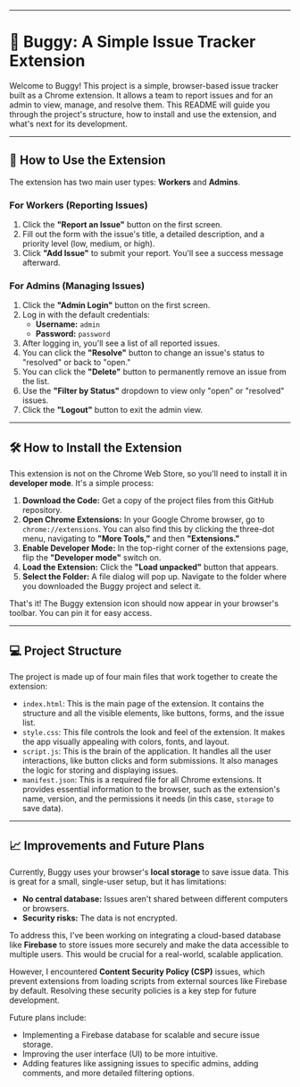***

# 🐞 Buggy: A Simple Issue Tracker Extension

Welcome to Buggy! This project is a simple, browser-based issue tracker built as a Chrome extension. It allows a team to report issues and for an admin to view, manage, and resolve them. This README will guide you through the project's structure, how to install and use the extension, and what's next for its development.

---

## 🚀 How to Use the Extension

The extension has two main user types: **Workers** and **Admins**.

### For Workers (Reporting Issues)
1.  Click the **"Report an Issue"** button on the first screen.
2.  Fill out the form with the issue's title, a detailed description, and a priority level (low, medium, or high).
3.  Click **"Add Issue"** to submit your report. You'll see a success message afterward.

### For Admins (Managing Issues)
1.  Click the **"Admin Login"** button on the first screen.
2.  Log in with the default credentials:
    * **Username:** `admin`
    * **Password:** `password`
3.  After logging in, you'll see a list of all reported issues.
4.  You can click the **"Resolve"** button to change an issue's status to "resolved" or back to "open."
5.  You can click the **"Delete"** button to permanently remove an issue from the list.
6.  Use the **"Filter by Status"** dropdown to view only "open" or "resolved" issues.
7.  Click the **"Logout"** button to exit the admin view.

---

## 🛠️ How to Install the Extension

This extension is not on the Chrome Web Store, so you'll need to install it in **developer mode**. It's a simple process:

1.  **Download the Code:** Get a copy of the project files from this GitHub repository.
2.  **Open Chrome Extensions:** In your Google Chrome browser, go to `chrome://extensions`. You can also find this by clicking the three-dot menu, navigating to **"More Tools,"** and then **"Extensions."**
3.  **Enable Developer Mode:** In the top-right corner of the extensions page, flip the **"Developer mode"** switch on.
4.  **Load the Extension:** Click the **"Load unpacked"** button that appears.
5.  **Select the Folder:** A file dialog will pop up. Navigate to the folder where you downloaded the Buggy project and select it.

That's it! The Buggy extension icon should now appear in your browser's toolbar. You can pin it for easy access.

---

## 💻 Project Structure

The project is made up of four main files that work together to create the extension:

* `index.html`: This is the main page of the extension. It contains the structure and all the visible elements, like buttons, forms, and the issue list.
* `style.css`: This file controls the look and feel of the extension. It makes the app visually appealing with colors, fonts, and layout.
* `script.js`: This is the brain of the application. It handles all the user interactions, like button clicks and form submissions. It also manages the logic for storing and displaying issues.
* `manifest.json`: This is a required file for all Chrome extensions. It provides essential information to the browser, such as the extension's name, version, and the permissions it needs (in this case, `storage` to save data).

---

## 📈 Improvements and Future Plans

Currently, Buggy uses your browser's **local storage** to save issue data. This is great for a small, single-user setup, but it has limitations:

* **No central database:** Issues aren't shared between different computers or browsers.
* **Security risks:** The data is not encrypted.

To address this, I've been working on integrating a cloud-based database like **Firebase** to store issues more securely and make the data accessible to multiple users. This would be crucial for a real-world, scalable application.

However, I encountered **Content Security Policy (CSP)** issues, which prevent extensions from loading scripts from external sources like Firebase by default. Resolving these security policies is a key step for future development.

Future plans include:
* Implementing a Firebase database for scalable and secure issue storage.
* Improving the user interface (UI) to be more intuitive.
* Adding features like assigning issues to specific admins, adding comments, and more detailed filtering options.